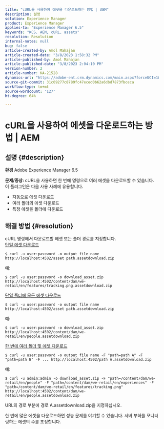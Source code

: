 ```yaml
---
title: "cURL을 사용하여 에셋을 다운로드하는 방법 | AEM"
description: 설명
solution: Experience Manager
product: Experience Manager
applies-to: "Experience Manager 6.5"
keywords: "KCS, AEM, cURL, assets"
resolution: Resolution
internal-notes: null
bug: false
article-created-by: Amol Mahajan
article-created-date: "3/8/2023 1:58:32 PM"
article-published-by: Amol Mahajan
article-published-date: "3/8/2023 2:04:10 PM"
version-number: 2
article-number: KA-21528
dynamics-url: "https://adobe-ent.crm.dynamics.com/main.aspx?forceUCI=1&pagetype=entityrecord&etn=knowledgearticle&id=dc8a114f-b9bd-ed11-83ff-6045bd006268"
source-git-commit: 31c09277c8789fc47eced0b62a6dbd7873fbceca
workflow-type: tm+mt
source-wordcount: '127'
ht-degree: 64%

---
```


# cURL을 사용하여 에셋을 다운로드하는 방법 | AEM

## 설명 {#description}

<b>환경</b>
Adobe Experience Manager 6.5


<b>문제/증상:</b>
cURL을 사용하면 한 번에 명령으로 여러 에셋을 다운로드할 수 있습니다. 이 플러그인은 다음 사용 사례에 유용합니다.

- 자동으로 에셋 다운로드
- 여러 폴더의 에셋 다운로드
- 특정 에셋을 폴더에 다운로드



## 해결 방법 {#resolution}

cURL 명령에서 다운로드할 에셋 또는 폴더 경로를 지정합니다.<br>
<u>단일 에셋 다운로드</u>


```
$ curl -u user:password -o output file name http://localhost:4502/asset path.assetdownload.zip
```


예:


```
$ curl -u user:password -o download_asset.zip http://localhost:4502/content/dam/we-retail/en/features/tracking.png.assetdownload.zip
```


<u>단일 폴더에 모든 에셋 다운로드</u>


```
$ curl -u user:password -o output file name http://localhost:4502/asset path.assetdownload.zip
```


예:


```
$ curl -u user:password -o download_asset.zip http://localhost:4502/content/dam/we-retail/en/people.assetdownload.zip
```


<u>한 번에 여러 폴더 및 에셋 다운로드</u>


```
$ curl -u user:password -o output file name -F "path=path A" -F "path=path B" -F ... http://localhost:4502/path A.assetdownload.zip
```


예:


```
$ curl -u admin:admin -o download_asset.zip -F "path=/content/dam/we-retail/en/people" -F "path=/content/dam/we-retail/en/experiences" -F "path=/content/dam/we-retail/en/features/tracking.png" http://localhost:4502/content/dam/we-retail/en/people.assetdownload.zip
```


URL의 경로 부분에 경로 A.assetdownload.zip을 지정하십시오.

한 번에 많은 에셋을 다운로드하면 성능 문제를 야기할 수 있습니다. 서버 부하를 모니터링하는 에셋의 수를 조정합니다.
